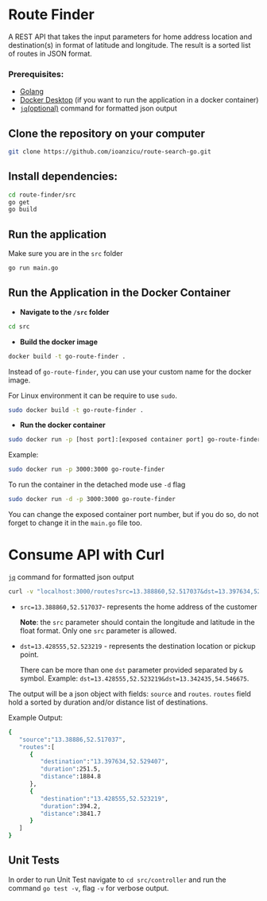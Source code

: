 # Route Finder
A REST API that takes the input parameters for home address location and destination(s) in format of latitude and longitude. The result is a sorted list of routes in JSON format.

### Prerequisites:
- [Golang](https://golang.org/)
- [Docker Desktop](https://www.docker.com/products/docker-desktop) (if you want to run the application in a docker container)
- [`jq`(optional)](https://stedolan.github.io/jq/) command for formatted json output
## Clone the repository on your computer
```bash
git clone https://github.com/ioanzicu/route-search-go.git
```

## Install dependencies:
```bash
cd route-finder/src
go get 
go build
```

## Run the application
Make sure you are in the `src` folder
```bash
go run main.go
```

## Run the Application in the Docker Container

- **Navigate to the `/src` folder**
```bash
cd src
```

- **Build the docker image**
```bash
docker build -t go-route-finder .
```

Instead of `go-route-finder`, you can use your custom name for the docker image.

For Linux environment it can be require to use `sudo`.
```bash
sudo docker build -t go-route-finder .
```

- **Run the docker container**

```bash
sudo docker run -p [host port]:[exposed container port] go-route-finder
```

Example:
```bash
sudo docker run -p 3000:3000 go-route-finder
```

To run the container in the detached mode use `-d` flag

```bash
sudo docker run -d -p 3000:3000 go-route-finder
```

You can change the exposed container port number, but if you do so, do not
forget to change it in the `main.go` file too.

# Consume API with Curl

[`jq`](https://stedolan.github.io/jq/) command for formatted json output

```bash
curl -v "localhost:3000/routes?src=13.388860,52.517037&dst=13.397634,52.529407&dst=13.428555,52.523219" | jq
```

- `src=13.388860,52.517037`- represents the home address of the customer
    
    **Note**: the `src` parameter should contain the longitude and latitude in the float format. Only one `src` parameter is allowed.

- `dst=13.428555,52.523219` - represents the destination location or pickup point. 

    There can be more than one `dst` parameter provided separated by `&` symbol. Example: `dst=13.428555,52.523219&dst=13.342435,54.546675`.

The output will be a json object with fields: `source` and `routes`.
`routes` field hold a sorted by duration and/or distance list of destinations.

Example Output:
```bash
{
   "source":"13.38886,52.517037",
   "routes":[
      {
         "destination":"13.397634,52.529407",
         "duration":251.5,
         "distance":1884.8
      },
      {
         "destination":"13.428555,52.523219",
         "duration":394.2,
         "distance":3841.7
      }
   ]
}
```

## Unit Tests
In order to run Unit Test navigate to `cd src/controller` and run the command `go test -v`, flag `-v` for verbose output.
